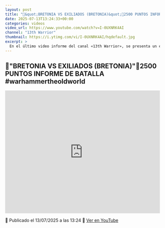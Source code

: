 ```yaml
---
layout: post
title: "🎲&quot;BRETONIA VS EXILIADOS (BRETONIA)&quot;🎲2500 PUNTOS INFORME DE BATALLA #warhammertheoldworld"
date: 2025-07-13T13:24:33+00:00
categories: videos
video_url: https://www.youtube.com/watch?v=I-0UXNRK4AI
channel: "13th Warrior"
thumbnail: https://i.ytimg.com/vi/I-0UXNRK4AI/hqdefault.jpg
excerpt: >
  En el último video informe del canal «13th Warrior», se presenta un emocionante enfrentamiento en el universo de Warhammer: Bretonia se enfrenta a los Exiliados en una batalla de 2500 puntos. Este informe de batalla ofrece una visión detallada de las estrategias y tácticas empleadas por ambos ejércitos en el contexto de Warhammer The Old World. Acompáñanos en «El Heraldo del Viejo Mundo» para descubrir los momentos clave de este épico duelo.
---
```


## 🎲&quot;BRETONIA VS EXILIADOS (BRETONIA)&quot;🎲2500 PUNTOS INFORME DE BATALLA #warhammertheoldworld

<iframe width="100%" height="400" src="https://www.youtube.com/embed/I-0UXNRK4AI" frameborder="0" allowfullscreen></iframe>

📅 Publicado el 13/07/2025 a las 13:24
🔗 [Ver en YouTube](https://www.youtube.com/watch?v=I-0UXNRK4AI)
